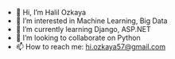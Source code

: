 - 👋 Hi, I’m Halil Ozkaya
- 👀 I’m interested in Machine Learning, Big Data
- 🌱 I’m currently learning Django, ASP.NET
- 💞️ I’m looking to collaborate on Python
- 📫 How to reach me: hi.ozkaya57@gmail.com

<!---
HI-Ozkaya/HI-Ozkaya is a ✨ special ✨ repository because its `README.md` (this file) appears on your GitHub profile.
You can click the Preview link to take a look at your changes.
--->
